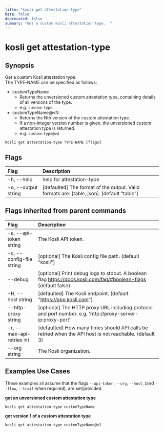 ```yaml
---
title: "kosli get attestation-type"
beta: false
deprecated: false
summary: "Get a custom Kosli attestation type.  "
---
```


# kosli get attestation-type

## Synopsis

Get a custom Kosli attestation type.  
The TYPE-NAME can be specified as follows:
- customTypeName
	- Returns the unversioned custom attestation type, containing details of all versions of the type.
	- e.g. `custom-type`
- customTypeName@vN
	- Returns the Nth version of the custom attestation type.
	- If a non-integer version number is given, the unversioned custom attestation type is returned.
	- e.g. `custom-type@v4`


```shell
kosli get attestation-type TYPE-NAME [flags]
```

## Flags
| Flag | Description |
| :--- | :--- |
|    -h, --help  |  help for attestation-type  |
|    -o, --output string  |  [defaulted] The format of the output. Valid formats are: [table, json]. (default "table")  |


## Flags inherited from parent commands
| Flag | Description |
| :--- | :--- |
|    -a, --api-token string  |  The Kosli API token.  |
|    -c, --config-file string  |  [optional] The Kosli config file path. (default "kosli")  |
|        --debug  |  [optional] Print debug logs to stdout. A boolean flag https://docs.kosli.com/faq/#boolean-flags (default false)  |
|    -H, --host string  |  [defaulted] The Kosli endpoint. (default "https://app.kosli.com")  |
|        --http-proxy string  |  [optional] The HTTP proxy URL including protocol and port number. e.g. 'http://proxy-server-ip:proxy-port'  |
|    -r, --max-api-retries int  |  [defaulted] How many times should API calls be retried when the API host is not reachable. (default 3)  |
|        --org string  |  The Kosli organization.  |


## Examples Use Cases

These examples all assume that the flags  `--api-token`, `--org`, `--host`, (and `--flow`, `--trail` when required), are set/provided. 

**get an unversioned custom attestation type**

```shell
kosli get attestation-type customTypeName

```

**get version 1 of a custom attestation type**

```shell
kosli get attestation-type customTypeName@v1
```

